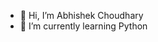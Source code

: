 - 👋 Hi, I’m Abhishek Choudhary
- 🌱 I’m currently learning Python


<!---
abhishek9330/abhishek9330 is a ✨ special ✨ repository because its `README.md` (this file) appears on your GitHub profile.
You can click the Preview link to take a look at your changes.
--->
